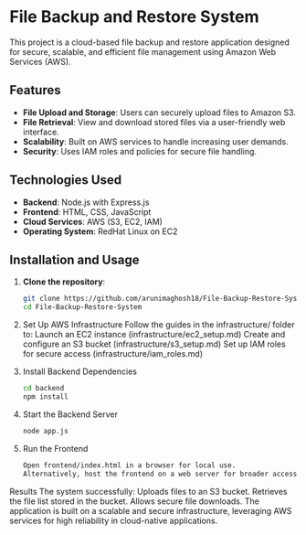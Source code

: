 # File Backup and Restore System

This project is a cloud-based file backup and restore application designed for secure, scalable, and efficient file management using Amazon Web Services (AWS).

## Features
- **File Upload and Storage**: Users can securely upload files to Amazon S3.
- **File Retrieval**: View and download stored files via a user-friendly web interface.
- **Scalability**: Built on AWS services to handle increasing user demands.
- **Security**: Uses IAM roles and policies for secure file handling.

## Technologies Used
- **Backend**: Node.js with Express.js
- **Frontend**: HTML, CSS, JavaScript
- **Cloud Services**: AWS (S3, EC2, IAM)
- **Operating System**: RedHat Linux on EC2

## Installation and Usage
1. **Clone the repository**:
   ```bash
   git clone https://github.com/arunimaghosh18/File-Backup-Restore-System.git
   cd File-Backup-Restore-System
2. Set Up AWS Infrastructure
   Follow the guides in the infrastructure/ folder to:
   Launch an EC2 instance (infrastructure/ec2_setup.md)
   Create and configure an S3 bucket (infrastructure/s3_setup.md)
   Set up IAM roles for secure access (infrastructure/iam_roles.md)

3. Install Backend Dependencies
   ```bash
   cd backend
   npm install

4. Start the Backend Server
   ```bash
   node app.js
5. Run the Frontend
   ```bash
   Open frontend/index.html in a browser for local use.
   Alternatively, host the frontend on a web server for broader access.


Results
   The system successfully:
   Uploads files to an S3 bucket.
   Retrieves the file list stored in the bucket.
   Allows secure file downloads.
   The application is built on a scalable and secure infrastructure, leveraging AWS services for high reliability in cloud-native applications.

   
